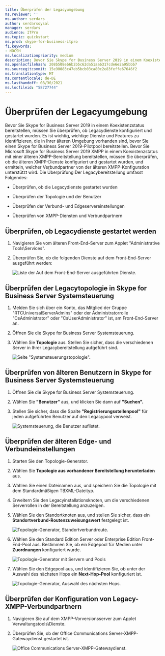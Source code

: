 ```yaml
---
title: Überprüfen der Legacyumgebung
ms.reviewer: ''
ms.author: serdars
author: serdarsoysal
manager: serdars
audience: ITPro
ms.topic: quickstart
ms.prod: skype-for-business-itpro
f1.keywords:
- NOCSH
ms.localizationpriority: medium
description: Bevor Sie Skype for Business Server 2019 in einem Koexistenzstatus bereitstellen, müssen Sie überprüfen, ob Legacydienste konfiguriert und gestartet wurden. Es ist wichtig, wichtige Dienste und Features zu identifizieren, die in Ihrer älteren Umgebung vorhanden sind, bevor Sie einen Skype for Business Server 2019-Pilotpool bereitstellen. Bevor Sie Microsoft Skype for Business Server 2019 XMPP in einem Koexistenzstatus mit einer älteren XMPP-Bereitstellung bereitstellen, müssen Sie überprüfen, ob die älteren XMPP-Dienste konfiguriert und gestartet wurden, und ermitteln, welcher Verbundpartner von der älteren XMPP-Konfiguration unterstützt wird.
ms.openlocfilehash: 208b508eb6b2b5c62da51aa6317cde6e2a95bbb7
ms.sourcegitcommit: 15e90083c47eb5bcb03ca80c2e83feffe67646f2
ms.translationtype: MT
ms.contentlocale: de-DE
ms.lasthandoff: 08/30/2021
ms.locfileid: "58727744"
---
```

# <a name="verify-the-legacy-environment"></a>Überprüfen der Legacyumgebung

Bevor Sie Skype for Business Server 2019 in einem Koexistenzstatus bereitstellen, müssen Sie überprüfen, ob Legacydienste konfiguriert und gestartet wurden. Es ist wichtig, wichtige Dienste und Features zu identifizieren, die in Ihrer älteren Umgebung vorhanden sind, bevor Sie einen Skype for Business Server 2019-Pilotpool bereitstellen. Bevor Sie Microsoft Skype for Business Server 2019 XMPP in einem Koexistenzstatus mit einer älteren XMPP-Bereitstellung bereitstellen, müssen Sie überprüfen, ob die älteren XMPP-Dienste konfiguriert und gestartet wurden, und ermitteln, welcher Verbundpartner von der älteren XMPP-Konfiguration unterstützt wird. Die Überprüfung Der Legacybereitstellung umfasst Folgendes:
  
- Überprüfen, ob die Legacydienste gestartet wurden
    
- Überprüfen der Topologie und der Benutzer
    
- Überprüfen der Verbund- und Edgeservereinstellungen
    
- Überprüfen von XMPP-Diensten und Verbundpartnern
    
## <a name="verify-that-legacy-services-are-started"></a>Überprüfen, ob Legacydienste gestartet werden

1. Navigieren Sie vom älteren Front-End-Server zum Applet "Administrative Tools\Services".
    
2. Überprüfen Sie, ob die folgenden Dienste auf dem Front-End-Server ausgeführt werden:
    
     ![Liste der Auf dem Front-End-Server ausgeführten Dienste.](../media/migration_lyncserver_config_w14_services.jpg)
  
## <a name="review-the-legacy-topology-in-skype-for-business-server-control-panel"></a>Überprüfen der Legacytopologie in Skype for Business Server Systemsteuerung

1. Melden Sie sich über ein Konto, das Mitglied der Gruppe "RTCUniversalServerAdmins" oder der Administratorrolle "CsAdministrator" oder "CsUserAdministrator" ist, am Front-End-Server an.
    
2. Öffnen Sie die Skype for Business Server Systemsteuerung.
    
3. Wählen Sie **Topologie** aus. Stellen Sie sicher, dass die verschiedenen Server in Ihrer Legacybereitstellung aufgeführt sind.
    
     ![Seite "Systemsteuerungstopologie".](../media/migration_lyncserver_2010_topology.JPG)
  
## <a name="review-legacy-users-in-skype-for-business-server-control-panel"></a>Überprüfen von älteren Benutzern in Skype for Business Server Systemsteuerung

1. Öffnen Sie die Skype for Business Server Systemsteuerung.
    
2. Wählen Sie **"Benutzer"** aus, und klicken Sie dann auf **"Suchen".**
    
3. Stellen Sie sicher, dass die Spalte **"Registrierungsstellenpool"** für jeden aufgeführten Benutzer auf den Legacypool verweist. 
    
     ![Systemsteuerung, die Benutzer auflistet.](../media/migration_lyncserver_2010_allusers.JPG)
  
## <a name="verify-legacy-edge-and-federation-settings"></a>Überprüfen der älteren Edge- und Verbundeinstellungen

1. Starten Sie den Topologie-Generator.
    
2. Wählen Sie **Topologie aus vorhandener Bereitstellung herunterladen** aus.
    
3. Wählen Sie einen Dateinamen aus, und speichern Sie die Topologie mit dem Standardmäßigen TBXML-Dateityp.
    
4. Erweitern Sie den Legacyinstallationsknoten, um die verschiedenen Serverrollen in der Bereitstellung anzuzeigen.
    
5. Wählen Sie den Standortknoten aus, und stellen Sie sicher, dass ein **Standortverbund-Routenzuweisungswert** festgelegt ist. 
    
     ![Topologie-Generator, Standortverbundroute.](../media/migration_lyncserver_w14_federation.jpg)
  
6. Wählen Sie den Standard Edition Server oder Enterprise Edition Front-End-Pool aus. Bestimmen Sie, ob ein Edgepool für Medien unter **Zuordnungen** konfiguriert wurde. 
    
     ![Topologie-Generator mit Servern und Pools](../media/migration_lyncserver_w14_edgepool_media.jpg)
  
7. Wählen Sie den Edgepool aus, und identifizieren Sie, ob unter der Auswahl des nächsten Hops ein **Next-Hop-Pool** konfiguriert ist.
    
     ![Topologie-Generator, Auswahl des nächsten Hops.](../media/migration_lyncserver_w14_nexthop.jpg)
  
## <a name="verify-legacy-xmpp-federated-partner-configuration"></a>Überprüfen der Konfiguration von Legacy-XMPP-Verbundpartnern

1. Navigieren Sie auf dem XMPP-Vorversionsserver zum Applet Verwaltungstools\Dienste.
    
2. Überprüfen Sie, ob der Office Communications Server-XMPP-Gatewaydienst gestartet ist. 
    
     ![Office Communications Server-XMPP-Gatewaydienst.](../media/migration_lyncserver_15_xmpp_legacyservicesstarted.JPG)
  

